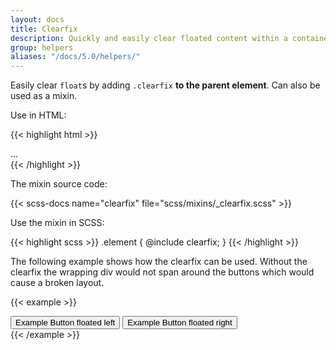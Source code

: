```yaml
---
layout: docs
title: Clearfix
description: Quickly and easily clear floated content within a container by adding a clearfix utility.
group: helpers
aliases: "/docs/5.0/helpers/"
---
```


Easily clear `float`s by adding `.clearfix` **to the parent element**. Can also be used as a mixin.

Use in HTML:

{{< highlight html >}}
<div class="clearfix">...</div>
{{< /highlight >}}

The mixin source code:

{{< scss-docs name="clearfix" file="scss/mixins/_clearfix.scss" >}}

Use the mixin in SCSS:

{{< highlight scss >}}
.element {
  @include clearfix;
}
{{< /highlight >}}

The following example shows how the clearfix can be used. Without the clearfix the wrapping div would not span around the buttons which would cause a broken layout.

{{< example >}}
<div class="bg-info clearfix">
  <button type="button" class="btn btn-secondary float-start">Example Button floated left</button>
  <button type="button" class="btn btn-secondary float-end">Example Button floated right</button>
</div>
{{< /example >}}
